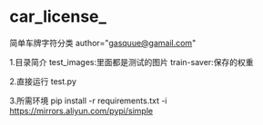 # car_license_
简单车牌字符分类
author="gasquue@gamail.com"


1.目录简介
test_images:里面都是测试的图片
train-saver:保存的权重


2.直接运行  test.py


3.所需环境
pip  install -r requirements.txt  -i https://mirrors.aliyun.com/pypi/simple
